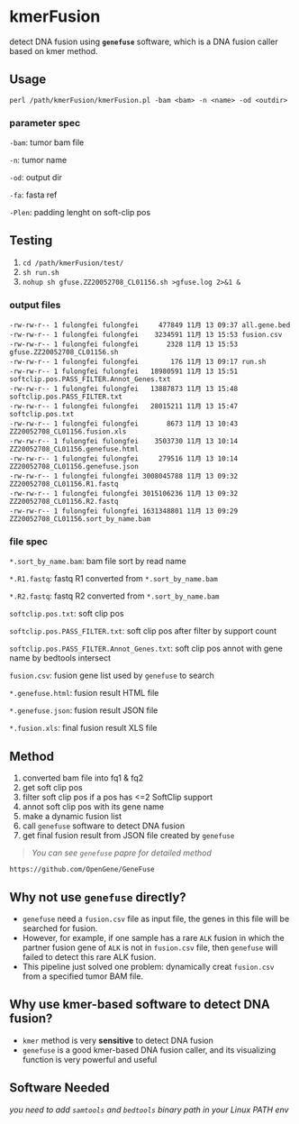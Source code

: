 # kmerFusion
detect DNA fusion using **`genefuse`** software, which is a DNA fusion caller based on kmer method.

## Usage
`perl /path/kmerFusion/kmerFusion.pl -bam <bam> -n <name> -od <outdir>`

### parameter spec

`-bam`: tumor bam file

`-n`: tumor name

`-od`: output dir

`-fa`: fasta ref

`-Plen`: padding lenght on soft-clip pos

## Testing
1. `cd /path/kmerFusion/test/`
2. `sh run.sh`
3. `nohup sh gfuse.ZZ20052708_CL01156.sh >gfuse.log 2>&1 &`

### output files
```
-rw-rw-r-- 1 fulongfei fulongfei     477849 11月 13 09:37 all.gene.bed
-rw-rw-r-- 1 fulongfei fulongfei    3234591 11月 13 15:53 fusion.csv
-rw-rw-r-- 1 fulongfei fulongfei       2328 11月 13 15:53 gfuse.ZZ20052708_CL01156.sh
-rw-rw-r-- 1 fulongfei fulongfei        176 11月 13 09:17 run.sh
-rw-rw-r-- 1 fulongfei fulongfei   18980591 11月 13 15:51 softclip.pos.PASS_FILTER.Annot_Genes.txt
-rw-rw-r-- 1 fulongfei fulongfei   13887873 11月 13 15:48 softclip.pos.PASS_FILTER.txt
-rw-rw-r-- 1 fulongfei fulongfei   28015211 11月 13 15:47 softclip.pos.txt
-rw-rw-r-- 1 fulongfei fulongfei       8673 11月 13 10:43 ZZ20052708_CL01156.fusion.xls
-rw-rw-r-- 1 fulongfei fulongfei    3503730 11月 13 10:14 ZZ20052708_CL01156.genefuse.html
-rw-rw-r-- 1 fulongfei fulongfei     279516 11月 13 10:14 ZZ20052708_CL01156.genefuse.json
-rw-rw-r-- 1 fulongfei fulongfei 3008045788 11月 13 09:32 ZZ20052708_CL01156.R1.fastq
-rw-rw-r-- 1 fulongfei fulongfei 3015106236 11月 13 09:32 ZZ20052708_CL01156.R2.fastq
-rw-rw-r-- 1 fulongfei fulongfei 1631348801 11月 13 09:29 ZZ20052708_CL01156.sort_by_name.bam
```

### file spec

`*.sort_by_name.bam`: bam file sort by read name

`*.R1.fastq`: fastq R1 converted from `*.sort_by_name.bam`

`*.R2.fastq`: fastq R2 converted from `*.sort_by_name.bam`

`softclip.pos.txt`: soft clip pos

`softclip.pos.PASS_FILTER.txt`: soft clip pos after filter by support count

`softclip.pos.PASS_FILTER.Annot_Genes.txt`: soft clip pos annot with gene name by bedtools intersect

`fusion.csv`: fusion gene list used by `genefuse` to search

`*.genefuse.html`: fusion result HTML file

`*.genefuse.json`: fusion result JSON file

`*.fusion.xls`: final fusion result XLS file

## Method
1. converted bam file into fq1 & fq2
2. get soft clip pos
3. filter soft clip pos if a pos has <=2 SoftClip support
4. annot soft clip pos with its gene name
5. make a dynamic fusion list
6. call `genefuse` software to detect DNA fusion
7. get final fusion result from JSON file created by `genefuse`

> *You can see `genefuse` papre for detailed method*

`https://github.com/OpenGene/GeneFuse`

## Why not use `genefuse` directly?
* `genefuse` need a `fusion.csv` file as input file, the genes in this file will be searched for fusion. 
* However, for example, if one sample has a rare `ALK` fusion in which the partner fusion gene of `ALK` is not in `fusion.csv` file, then `genefuse` will failed to detect this rare ALK fusion. 
* This pipeline just solved one problem: dynamically creat `fusion.csv` from a specified tumor BAM file.


## Why use kmer-based software to detect DNA fusion?
* `kmer` method is very **sensitive** to detect DNA fusion
* `genefuse` is a good kmer-based DNA fusion caller, and its visualizing function is very powerful and useful

## Software Needed
*you need to add `samtools` and `bedtools` binary path in your Linux PATH env*


